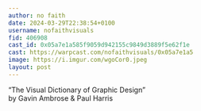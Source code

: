 ```yaml
---
author: no faith
date: 2024-03-29T22:38:54+0100
username: nofaithvisuals
fid: 406908
cast_id: 0x05a7e1a585f9059d942155c9849d3889f5e62f1e
cast: https://warpcast.com/nofaithvisuals/0x05a7e1a5
image: https://i.imgur.com/wgoCor0.jpeg
layout: post
---
```

“The Visual Dictionary of Graphic Design”  
by Gavin Ambrose & Paul Harris  

<img src='https://i.imgur.com/wgoCor0.jpeg' alt='' referrerpolicy='no-referrer'/>